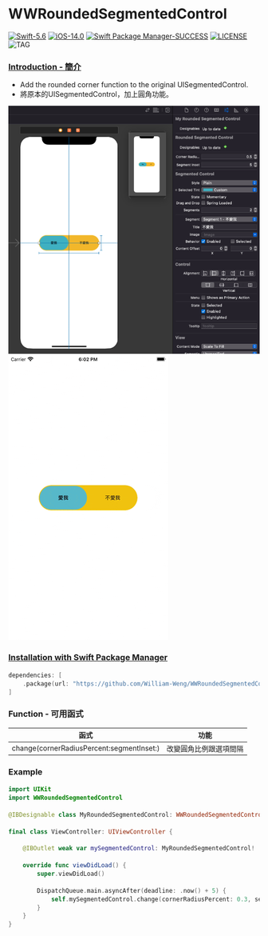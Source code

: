 # WWRoundedSegmentedControl

[![Swift-5.6](https://img.shields.io/badge/Swift-5.6-orange.svg?style=flat)](https://developer.apple.com/swift/) [![iOS-14.0](https://img.shields.io/badge/iOS-14.0-pink.svg?style=flat)](https://developer.apple.com/swift/) [![Swift Package Manager-SUCCESS](https://img.shields.io/badge/Swift_Package_Manager-SUCCESS-blue.svg?style=flat)](https://developer.apple.com/swift/) [![LICENSE](https://img.shields.io/badge/LICENSE-MIT-yellow.svg?style=flat)](https://developer.apple.com/swift/) ![TAG](https://img.shields.io/github/v/tag/William-Weng/WWRoundedSegmentedControl)

### [Introduction - 簡介](https://swiftpackageindex.com/William-Weng)
- Add the rounded corner function to the original UISegmentedControl.
- 將原本的UISegmentedControl，加上圓角功能。

![WWRoundedSegmentedControl](./Example.png)
![WWRoundedSegmentedControl](./Example.gif)

### [Installation with Swift Package Manager](https://medium.com/彼得潘的-swift-ios-app-開發問題解答集/使用-spm-安裝第三方套件-xcode-11-新功能-2c4ffcf85b4b)
```swift
dependencies: [
    .package(url: "https://github.com/William-Weng/WWRoundedSegmentedControl.git", .upToNextMajor(from: "1.0.1"))
]
```

### Function - 可用函式
|函式|功能|
|-|-|
|change(cornerRadiusPercent:segmentInset:)|改變圓角比例跟選項間隔|

### Example
```swift
import UIKit
import WWRoundedSegmentedControl

@IBDesignable class MyRoundedSegmentedControl: WWRoundedSegmentedControl {}

final class ViewController: UIViewController {

    @IBOutlet weak var mySegmentedControl: MyRoundedSegmentedControl!
    
    override func viewDidLoad() {
        super.viewDidLoad()
        
        DispatchQueue.main.asyncAfter(deadline: .now() + 5) {
            self.mySegmentedControl.change(cornerRadiusPercent: 0.3, segmentInset: 10)
        }
    }
}
```
